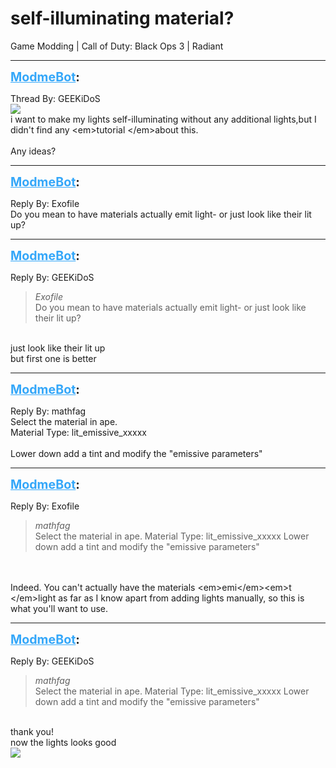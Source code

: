 # self-illuminating material?
Game Modding | Call of Duty: Black Ops 3 | Radiant

---
<strong style="font-size: 1.4em;"><span style="text-decoration: underline;text-decoration-color: #34a7f9;"><span style="color:#34a7f9;">ModmeBot</span></span>:</strong>

<p>Thread By: GEEKiDoS<br /><img style="max-width: 500px;" src="https://image.ibb.co/myuBb5/a.png"><br />i want to make my lights self-illuminating without any additional lights,but I didn&#39;t find any &lt;em&gt;tutorial &lt;/em&gt;about this.<br /> <br />Any ideas?</p>

---
<strong style="font-size: 1.4em;"><span style="text-decoration: underline;text-decoration-color: #34a7f9;"><span style="color:#34a7f9;">ModmeBot</span></span>:</strong>

<p>Reply By: Exofile<br />Do you mean to have materials actually emit light- or just look like their lit up?</p>

---
<strong style="font-size: 1.4em;"><span style="text-decoration: underline;text-decoration-color: #34a7f9;"><span style="color:#34a7f9;">ModmeBot</span></span>:</strong>

<p>Reply By: GEEKiDoS<br /><blockquote><em>Exofile</em><br />Do you mean to have materials actually emit light- or just look like their lit up?</blockquote><br /> just look like their lit up<br />but first one is better</p>

---
<strong style="font-size: 1.4em;"><span style="text-decoration: underline;text-decoration-color: #34a7f9;"><span style="color:#34a7f9;">ModmeBot</span></span>:</strong>

<p>Reply By: mathfag<br />Select the material in ape.<br />Material Type: lit_emissive_xxxxx<br /> <br />Lower down add a tint and modify the &quot;emissive parameters&quot;</p>

---
<strong style="font-size: 1.4em;"><span style="text-decoration: underline;text-decoration-color: #34a7f9;"><span style="color:#34a7f9;">ModmeBot</span></span>:</strong>

<p>Reply By: Exofile<br /><blockquote><em>mathfag</em><br />Select the material in ape. Material Type: lit_emissive_xxxxx   Lower down add a tint and modify the &quot;emissive parameters&quot;</blockquote><br /> <br />Indeed. You can&#39;t actually have the materials &lt;em&gt;emi&lt;/em&gt;&lt;em&gt;t &lt;/em&gt;light as far as I know apart from adding lights manually, so this is what you&#39;ll want to use.</p>

---
<strong style="font-size: 1.4em;"><span style="text-decoration: underline;text-decoration-color: #34a7f9;"><span style="color:#34a7f9;">ModmeBot</span></span>:</strong>

<p>Reply By: GEEKiDoS<br /><blockquote><em>mathfag</em><br />Select the material in ape. Material Type: lit_emissive_xxxxx   Lower down add a tint and modify the &quot;emissive parameters&quot;</blockquote><br /> thank you!<br />now the lights looks good<br /><img style="max-width: 500px;" src="https://image.ibb.co/mcNEUQ/QQ_20170923210326.png"></p>
